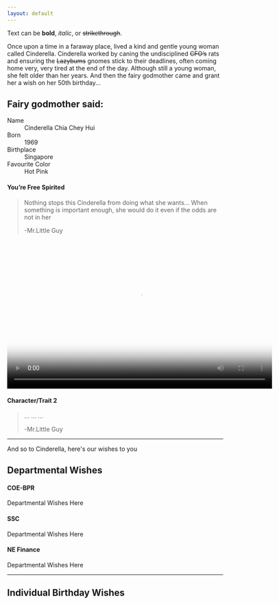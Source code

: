 ```yaml
---
layout: default
---
```


Text can be **bold**, _italic_, or ~~strikethrough~~.

Once upon a time in a faraway place, lived a kind and gentle young woman called Cinderella. Cinderella worked by caning the undisciplined ~~CFO’s~~ rats and ensuring the ~~Lazybums~~ gnomes stick to their deadlines, often coming home very, very tired at the end of the day. Although still a young woman, she felt older than her years. And then the fairy godmother came and grant her a wish on her 50th birthday...



## Fairy godmother said:

<dl>
<dt>Name</dt>
<dd>Cinderella Chia Chey Hui</dd>
<dt>Born</dt>
<dd>1969</dd>
<dt>Birthplace</dt>
<dd>Singapore</dd>
<dt>Favourite Color</dt>
<dd>Hot Pink</dd>
</dl>

#### You’re Free Spirited
> Nothing stops this Cinderella from doing what she wants...
> When something is important enough, she would do it even if the odds are not in her 
>
> -Mr.Little Guy

<video poster="https://raw.githubusercontent.com/projectcinderella/projectcinderella.github.io/master/assets/chey/Opening.jpg" width="618" height="347" controls preload> 
    <source src="https://raw.githubusercontent.com/projectcinderella/projectcinderella.github.io/master/assets/chey/Dance.mp4" media="only screen and (min-device-width: 568px)"></source> 
    <source src="https://raw.githubusercontent.com/projectcinderella/projectcinderella.github.io/master/assets/chey/Dance.iphone5.mp4" media="only screen and (max-device-width: 568px)"></source> 
    <source src="https://raw.githubusercontent.com/projectcinderella/projectcinderella.github.io/master/assets/chey/Dance.webmhd.webm"></source> 
</video>

#### Character/Trait 2
>  ... ... ...
>
> -Mr.Little Guy

* * *

And so to Cinderella, here's our wishes to you

## Departmental Wishes

#### COE-BPR
Departmental Wishes Here

#### SSC
Departmental Wishes Here

#### NE Finance
Departmental Wishes Here

* * *

## Individual Birthday Wishes

<div class="comments">
	<div id="disqus_thread"></div>
	<script type="text/javascript">

	    var disqus_shortname = 'https-ntuc255-github-io-chey-another-page-html';

	    (function() {
	        var dsq = document.createElement('script'); dsq.type = 'text/javascript'; dsq.async = true;
	        dsq.src = '//' + disqus_shortname + '.disqus.com/embed.js';
	        (document.getElementsByTagName('head')[0] || document.getElementsByTagName('body')[0]).appendChild(dsq);
	    })();

	</script>
	<noscript>Please enable JavaScript to view the <a href="http://disqus.com/?ref_noscript">comments powered by Disqus.</a></noscript>
</div>

